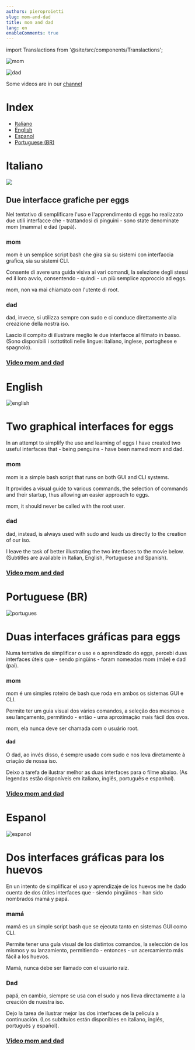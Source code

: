 ```yaml
---
authors: pieroproietti
slug: mom-and-dad
title: mom and dad
lang: en
enableComments: true
---
```

import Translactions from '@site/src/components/Translactions';

<Translactions />

![mom](/images/mom.png)

![dad](/images/dad.png)

Some videos are in our [channel](https://www.youtube.com/channel/UCWUYEEaaWJYnKF1OQTah5IA)

# Index
* [Italiano](#Italiano)
* [English](#English)
* [Espanol](#espanol)
* [Portuguese (BR)](#Portuguese-BR)


# Italiano
![](/images/flags/italian.webp)

## Due interfacce grafiche per eggs

Nel tentativo di semplificare l'uso e l'apprendimento di eggs ho realizzato due utili interfacce che - trattandosi di pinguini - sono state denominate mom (mamma) e dad (papà).

### mom
mom è un semplice script bash che gira sia su sistemi con interfaccia grafica, sia su sistemi CLI. 

Consente di avere una guida visiva ai vari comandi, la selezione degli stessi ed il loro avvio, consentendo - quindi - un più semplice approccio ad eggs.

mom, non va mai chiamato con l'utente di root.

### dad

dad, invece, si utilizza sempre con sudo e ci conduce direttamente alla creazione della nostra iso.

Lascio il compito di illustrare meglio le due interfacce al filmato in basso. (Sono disponibili i sottotitoli nelle lingue: italiano, inglese, portoghese e spagnolo).

### [Video mom and dad](https://youtu.be/SahZOR9ZLmg)



# English
![english](/images/flags/english.png)

# Two graphical interfaces for eggs

In an attempt to simplify the use and learning of eggs I have created two useful interfaces that - being penguins - have been named mom and dad.

### mom
mom is a simple bash script that runs on both GUI and CLI systems. 

It provides a visual guide to various commands, the selection of commands and their startup, thus allowing an easier approach to eggs.

mom, it should never be called with the root user.

### dad

dad, instead, is always used with sudo and leads us directly to the creation of our iso.

I leave the task of better illustrating the two interfaces to the movie below. (Subtitles are available in Italian, English, Portuguese and Spanish).

### [Video mom and dad](https://youtu.be/SahZOR9ZLmg)


# Portuguese (BR)

![portugues](/images/flags/portugues.png)

# Duas interfaces gráficas para eggs

Numa tentativa de simplificar o uso e o aprendizado do eggs, percebi duas interfaces úteis que - sendo pingüins - foram nomeadas mom (mãe) e dad (pai).

### mom
mom é um simples roteiro de bash que roda em ambos os sistemas GUI e CLI. 

Permite ter um guia visual dos vários comandos, a seleção dos mesmos e seu lançamento, permitindo - então - uma aproximação mais fácil dos ovos.

mom, ela nunca deve ser chamada com o usuário root.

#### dad

O dad, ao invés disso, é sempre usado com sudo e nos leva diretamente à criação de nossa iso.

Deixo a tarefa de ilustrar melhor as duas interfaces para o filme abaixo. (As legendas estão disponíveis em italiano, inglês, português e espanhol).

### [Video mom and dad](https://youtu.be/SahZOR9ZLmg)

# Espanol

![espanol](/images/flags/espanol.png)


# Dos interfaces gráficas para los huevos

En un intento de simplificar el uso y aprendizaje de los huevos me he dado cuenta de dos útiles interfaces que - siendo pingüinos - han sido nombrados mamá y papá.

### mamá
mamá es un simple script bash que se ejecuta tanto en sistemas GUI como CLI. 

Permite tener una guía visual de los distintos comandos, la selección de los mismos y su lanzamiento, permitiendo - entonces - un acercamiento más fácil a los huevos.

Mamá, nunca debe ser llamado con el usuario raíz.

### Dad

papá, en cambio, siempre se usa con el sudo y nos lleva directamente a la creación de nuestra iso.

Dejo la tarea de ilustrar mejor las dos interfaces de la película a continuación. (Los subtítulos están disponibles en italiano, inglés, portugués y español).

### [Video mom and dad](https://youtu.be/SahZOR9ZLmg)